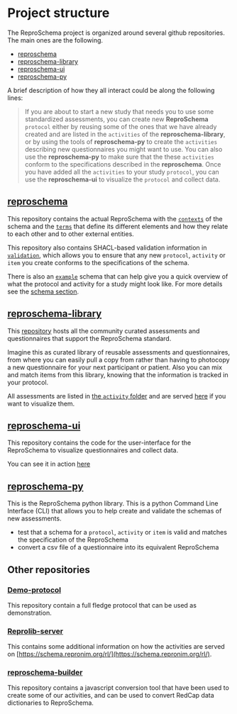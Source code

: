 # Project structure

The ReproSchema project is organized around several github repositories. The
main ones are the following.

- [reproschema](https://github.com/ReproNim/reproschema)
- [reproschema-library](https://github.com/ReproNim/reproschema-library)
- [reproschema-ui](https://github.com/ReproNim/reproschema-ui)
- [reproschema-py](https://github.com/ReproNim/reproschema-py)

A brief description of how they all interact could be along the following lines:

>If you are about to start a new study that needs you to use some standardized assessments, you can create new **ReproSchema** `protocol` either by reusing some of the ones that we have already created and are listed in the `activities` of the **reproschema-library**, or by using the tools of **reproschema-py** to create the `activities` describing new questionnaires you might want to use. You can also use the **reproschema-py** to make sure that the these `activities` conform to the specifications described in the **reproschema**. Once you have added all the `activities` to your study `protocol`, you can use the **reproschema-ui** to visualize the `protocol` and collect data.

## [reproschema](https://github.com/ReproNim/reproschema)

This repository contains the actual ReproSchema with the [`contexts`](https://github.com/ReproNim/reproschema/tree/master/contexts)
of the schema and the [`terms`](https://github.com/ReproNim/reproschema/tree/master/terms)
that define its different elements and how they relate to each other and to other
external entities.

This repository also contains SHACL-based validation information in [`validation`](https://github.com/ReproNim/reproschema/tree/master/validation),
which allows you to ensure that any new `protocol`, `activity` or `item` you create
conforms to the specifications of the schema.

There is also an [`example`](https://github.com/ReproNim/reproschema/tree/master/examples)
schema that can help give you a quick overview of what the protocol and activity
for a study might look like. For more details see the [schema section](../30_schema).

## [reproschema-library](https://github.com/ReproNim/reproschema-library)

This [repository](https://github.com/ReproNim/reproschema-library) hosts all the
community curated assessments and questionnaires that support the ReproSchema
standard.

Imagine this as curated library of reusable assessments and questionnaires, from
where you can easily pull a copy from rather than having to photocopy a new
questionnaire for your next participant or patient. Also you can mix and match
items from this library, knowing that the information is tracked in your protocol.

All assessments are listed in [the `activity` folder](https://github.com/ReproNim/reproschema-library/tree/master/activities)
and are served [here](https://schema.repronim.org/rl/) if you want to visualize
them.

## [reproschema-ui](https://github.com/ReproNim/reproschema-ui)

This repository contains the code for the user-interface for the ReproSchema to
visualize questionnaires and collect data.

You can see it in action [here](https://www.repronim.org/reproschema-ui/)

## [reproschema-py](https://github.com/ReproNim/reproschema-py)

This is the ReproSchema python library. This is a python Command Line Interface (CLI)
that allows you to help create and validate the schemas of new assessments.

- test that a schema for a `protocol`, `activity` or `item` is valid and matches
the specification of the ReproSchema
- convert a csv file of a questionnaire into its equivalent ReproSchema

## Other repositories

### [Demo-protocol](https://github.com/ReproNim/demo-protocol)

This repository contain a full fledge protocol that can be used as demonstration.

### [Reprolib-server](https://github.com/ReproNim/reprolib-server)

This contains some additional information on how the activities are served on
[https://schema.repronim.org/rl/](https://schema.repronim.org/rl/).

### [reproschema-builder](https://github.com/ReproNim/reproschema-builder)

This repository contains a javascript conversion tool that have been used to
create some of our activities, and can be used to convert RedCap data
dictionaries to ReproSchema.
